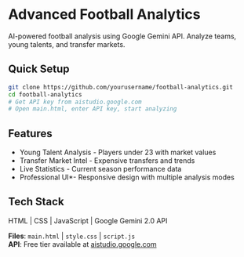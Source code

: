 # Advanced Football Analytics

AI-powered football analysis using Google Gemini API. Analyze teams, young talents, and transfer markets.

## Quick Setup

```bash
git clone https://github.com/yourusername/football-analytics.git
cd football-analytics
# Get API key from aistudio.google.com
# Open main.html, enter API key, start analyzing
```

## Features

- Young Talent Analysis - Players under 23 with market values
- Transfer Market Intel - Expensive transfers and trends  
- Live Statistics - Current season performance data
- Professional UI*- Responsive design with multiple analysis modes

## Tech Stack

HTML | CSS | JavaScript | Google Gemini 2.0 API



**Files**: `main.html` | `style.css` | `script.js`  
**API**: Free tier available at [aistudio.google.com](https://aistudio.google.com)
